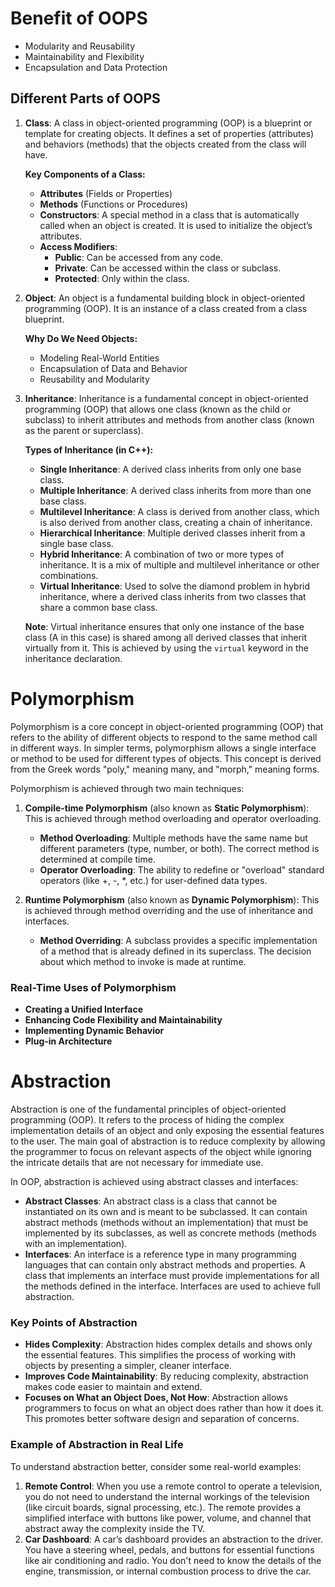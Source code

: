 
# Benefit of OOPS

- Modularity and Reusability
- Maintainability and Flexibility
- Encapsulation and Data Protection

## Different Parts of OOPS

1. **Class**: A class in object-oriented programming (OOP) is a blueprint or template for creating objects. It defines a set of properties (attributes) and behaviors (methods) that the objects created from the class will have.

   **Key Components of a Class:**
   - **Attributes** (Fields or Properties)
   - **Methods** (Functions or Procedures)
   - **Constructors**: A special method in a class that is automatically called when an object is created. It is used to initialize the object’s attributes.
   - **Access Modifiers**: 
     - **Public**: Can be accessed from any code.
     - **Private**: Can be accessed within the class or subclass.
     - **Protected**: Only within the class.

2. **Object**: An object is a fundamental building block in object-oriented programming (OOP). It is an instance of a class created from a class blueprint.

   **Why Do We Need Objects:**
   - Modeling Real-World Entities
   - Encapsulation of Data and Behavior
   - Reusability and Modularity

3. **Inheritance**: Inheritance is a fundamental concept in object-oriented programming (OOP) that allows one class (known as the child or subclass) to inherit attributes and methods from another class (known as the parent or superclass).

   **Types of Inheritance (in C++):**
   - **Single Inheritance**: A derived class inherits from only one base class.
   - **Multiple Inheritance**: A derived class inherits from more than one base class.
   - **Multilevel Inheritance**: A class is derived from another class, which is also derived from another class, creating a chain of inheritance.
   - **Hierarchical Inheritance**: Multiple derived classes inherit from a single base class.
   - **Hybrid Inheritance**: A combination of two or more types of inheritance. It is a mix of multiple and multilevel inheritance or other combinations.
   - **Virtual Inheritance**: Used to solve the diamond problem in hybrid inheritance, where a derived class inherits from two classes that share a common base class.

   **Note**: Virtual inheritance ensures that only one instance of the base class (A in this case) is shared among all derived classes that inherit virtually from it. This is achieved by using the `virtual` keyword in the inheritance declaration.

# Polymorphism

Polymorphism is a core concept in object-oriented programming (OOP) that refers to the ability of different objects to respond to the same method call in different ways. In simpler terms, polymorphism allows a single interface or method to be used for different types of objects. This concept is derived from the Greek words "poly," meaning many, and "morph," meaning forms.

Polymorphism is achieved through two main techniques:

1. **Compile-time Polymorphism** (also known as **Static Polymorphism**): This is achieved through method overloading and operator overloading.
   - **Method Overloading**: Multiple methods have the same name but different parameters (type, number, or both). The correct method is determined at compile time.
   - **Operator Overloading**: The ability to redefine or "overload" standard operators (like +, -, *, etc.) for user-defined data types.

2. **Runtime Polymorphism** (also known as **Dynamic Polymorphism**): This is achieved through method overriding and the use of inheritance and interfaces.
   - **Method Overriding**: A subclass provides a specific implementation of a method that is already defined in its superclass. The decision about which method to invoke is made at runtime.

### Real-Time Uses of Polymorphism

- **Creating a Unified Interface**
- **Enhancing Code Flexibility and Maintainability**
- **Implementing Dynamic Behavior**
- **Plug-in Architecture**

# Abstraction

Abstraction is one of the fundamental principles of object-oriented programming (OOP). It refers to the process of hiding the complex implementation details of an object and only exposing the essential features to the user. The main goal of abstraction is to reduce complexity by allowing the programmer to focus on relevant aspects of the object while ignoring the intricate details that are not necessary for immediate use.

In OOP, abstraction is achieved using abstract classes and interfaces:

- **Abstract Classes**: An abstract class is a class that cannot be instantiated on its own and is meant to be subclassed. It can contain abstract methods (methods without an implementation) that must be implemented by its subclasses, as well as concrete methods (methods with an implementation).
- **Interfaces**: An interface is a reference type in many programming languages that can contain only abstract methods and properties. A class that implements an interface must provide implementations for all the methods defined in the interface. Interfaces are used to achieve full abstraction.

### Key Points of Abstraction

- **Hides Complexity**: Abstraction hides complex details and shows only the essential features. This simplifies the process of working with objects by presenting a simpler, cleaner interface.
- **Improves Code Maintainability**: By reducing complexity, abstraction makes code easier to maintain and extend.
- **Focuses on What an Object Does, Not How**: Abstraction allows programmers to focus on what an object does rather than how it does it. This promotes better software design and separation of concerns.

### Example of Abstraction in Real Life

To understand abstraction better, consider some real-world examples:

1. **Remote Control**: When you use a remote control to operate a television, you do not need to understand the internal workings of the television (like circuit boards, signal processing, etc.). The remote provides a simplified interface with buttons like power, volume, and channel that abstract away the complexity inside the TV.
2. **Car Dashboard**: A car’s dashboard provides an abstraction to the driver. You have a steering wheel, pedals, and buttons for essential functions like air conditioning and radio. You don't need to know the details of the engine, transmission, or internal combustion process to drive the car.


